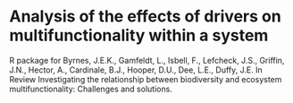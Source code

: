 # Analysis of the effects of drivers on multifunctionality within a system 

R package for Byrnes, J.E.K., Gamfeldt, L., Isbell, F., Lefcheck, J.S., Griffin, J.N., Hector, A., Cardinale, B.J., Hooper, D.U., Dee, L.E., Duffy, J.E. In Review Investigating the relationship between biodiversity and ecosystem multifunctionality: Challenges and solutions.
